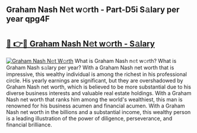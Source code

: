 ## Graham Nash N𝚎t w𝚘rth - Part-D5i S𝚊lary per year qpg4F

# <h2><a href="http://gc01ykr.nevu.top/?p=Graham+Nash">🔗 👉🔴 Graham Nash N𝚎t w𝚘rth - S𝚊lary</a></h2>

[![Graham Nash N𝚎t W𝚘rth](https://i.imgur.com/Oavwk0R.jpeg)](http://gc01ykr.nevu.top/?p=Graham+Nash)
What is Graham Nash n𝚎t w𝚘rth? What is Graham Nash s𝚊lary per year?
With a Graham Nash net worth that is impressive, this wealthy individual is among the richest in his professional circle. His yearly earnings are significant, but they are overshadowed by Graham Nash net worth, which is believed to be more substantial due to his diverse business interests and valuable real estate holdings. With a Graham Nash net worth that ranks him among the world's wealthiest, this man is renowned for his business acumen and financial acumen. With a Graham Nash net worth in the billions and a substantial income, this wealthy person is a leading illustration of the power of diligence, perseverance, and financial brilliance.
